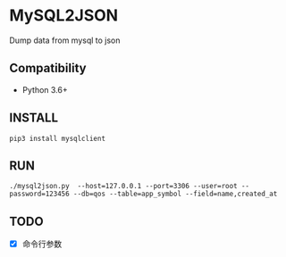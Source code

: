 # MySQL2JSON
Dump data from mysql to json

## Compatibility

* Python 3.6+

## INSTALL

```
pip3 install mysqlclient
``` 

## RUN

```
./mysql2json.py  --host=127.0.0.1 --port=3306 --user=root --password=123456 --db=qos --table=app_symbol --field=name,created_at
```

## TODO

- [x] 命令行参数
